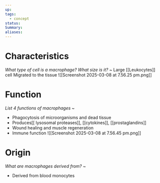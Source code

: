 ```yaml
---
up: 
tags:
  - concept
status: 
Summary:
aliases:
---
```

# Characteristics
*What type of cell is a macrophage? What size is it?*
~
Large [[Leukocytes]] cell
Migrated to the tissue
![[Screenshot 2025-03-08 at 7.56.25 pm.png]]
<!--SR:!2025-03-14,4,270-->


# Function
*List 4 functions of macrophages*
~
- Phagocytosis of microorganisms and dead tissue
- Produces[[ lysosomal proteases]], [[cytokines]], [[prostaglandins]]
- Wound healing and muscle regeneration
- Immune function
![[Screenshot 2025-03-08 at 7.56.45 pm.png]]
<!--SR:!2025-03-13,3,250-->

# Origin
*What are macrophages derived from?*
~
- Derived from blood monocytes
<!--SR:!2025-03-11,1,232-->




